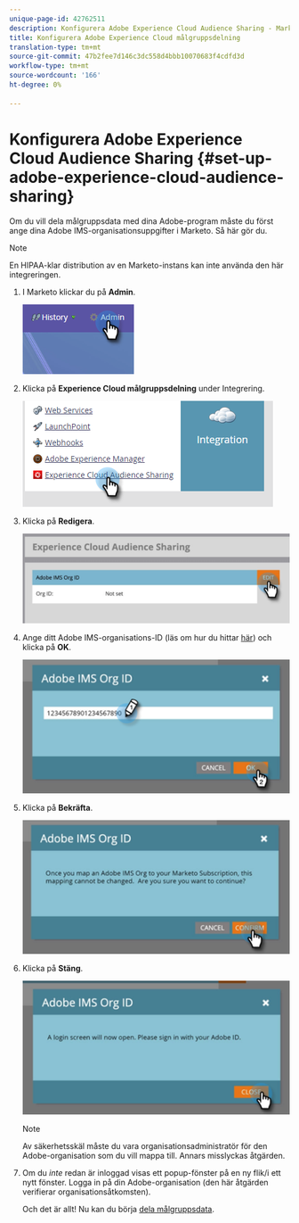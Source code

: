 ```yaml
---
unique-page-id: 42762511
description: Konfigurera Adobe Experience Cloud Audience Sharing - Marketo Docs - produktdokumentation
title: Konfigurera Adobe Experience Cloud målgruppsdelning
translation-type: tm+mt
source-git-commit: 47b2fee7d146c3dc558d4bbb10070683f4cdfd3d
workflow-type: tm+mt
source-wordcount: '166'
ht-degree: 0%

---
```



# Konfigurera Adobe Experience Cloud Audience Sharing {#set-up-adobe-experience-cloud-audience-sharing}

Om du vill dela målgruppsdata med dina Adobe-program måste du först ange dina Adobe IMS-organisationsuppgifter i Marketo. Så här gör du.

>[!NOTE]
>
>En HIPAA-klar distribution av en Marketo-instans kan inte använda den här integreringen.

1. I Marketo klickar du på **Admin**.

   ![](assets/one-2.png)

1. Klicka på **Experience Cloud målgruppsdelning** under Integrering.

   ![](assets/two-2.png)

1. Klicka på **Redigera**.

   ![](assets/three-2.png)

1. Ange ditt Adobe IMS-organisations-ID (läs om hur du hittar [här](http://docs.adobe.com/content/help/en/control-panel/using/faq.html)) och klicka på **OK**.

   ![](assets/four-2.png)

1. Klicka på **Bekräfta**.

   ![](assets/five-1.png)

1. Klicka på **Stäng**.

   ![](assets/six-2.png)

   >[!NOTE]
   >
   >Av säkerhetsskäl måste du vara organisationsadministratör för den Adobe-organisation som du vill mappa till. Annars misslyckas åtgärden.

1. Om du *inte* redan är inloggad visas ett popup-fönster på en ny flik/i ett nytt fönster. Logga in på din Adobe-organisation (den här åtgärden verifierar organisationsåtkomsten).

   Och det är allt! Nu kan du börja [dela målgruppsdata](http://docs.marketo.com/x/ogI6Ag).

